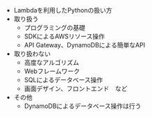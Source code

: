 - Lambdaを利用したPythonの扱い方
- 取り扱う
    - プログラミングの基礎
    - SDKによるAWSリソース操作
    - API Gateway、DynamoDBによる簡単なAPI
- 取り扱わない
    - 高度なアルゴリズム
    - Webフレームワーク
    - SQLによるデータベース操作
    - 画面デザイン、フロントエンド　など
- その他
    - DynamoDBによるデータベース操作は行う